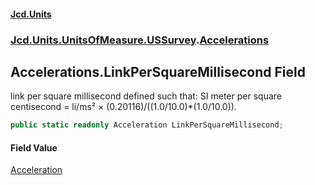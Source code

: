 #### [Jcd.Units](index.md 'index')

### [Jcd.Units.UnitsOfMeasure.USSurvey](Jcd.Units.UnitsOfMeasure.USSurvey.md 'Jcd.Units.UnitsOfMeasure.USSurvey').[Accelerations](Accelerations.md 'Jcd.Units.UnitsOfMeasure.USSurvey.Accelerations')

## Accelerations.LinkPerSquareMillisecond Field

link per square millisecond defined such that: SI meter per square centisecond = li/ms² ×
(0.20116)/((1.0/10.0)*(1.0/10.0)).

```csharp
public static readonly Acceleration LinkPerSquareMillisecond;
```

#### Field Value

[Acceleration](Acceleration.md 'Jcd.Units.UnitTypes.Acceleration')
